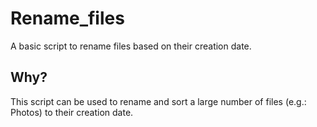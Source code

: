 # Rename_files
A basic script to rename files based on their creation date. 

## Why?
This script can be used to rename and sort a large number of files (e.g.: Photos) to their creation date.